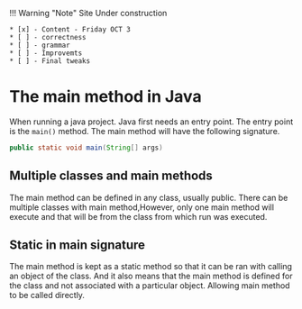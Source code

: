 !!! Warning "Note"
    Site Under construction

    * [x] - Content - Friday OCT 3
    * [ ] - correctness
    * [ ] - grammar
    * [ ] - Improvemts
    * [ ] - Final tweaks

# The main method in Java

When running a java project. Java first needs an entry point.
The entry point is the `main()` method. The main method will have the following signature.

```java
public static void main(String[] args)
```

## Multiple classes and main methods
The main method can be defined in any class, usually public. There can be multiple classes with main method,However, only one main method will execute and that will be from the class from which run was executed.

## Static in main signature

The main method is kept as a static method so that it can be ran with calling an object of the class. And it also means that the main method is defined for the class and not associated with a particular object. Allowing main method to be called directly.